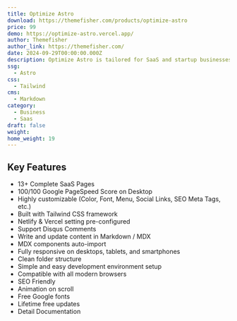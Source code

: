 ```yaml
---
title: Optimize Astro
download: https://themefisher.com/products/optimize-astro
price: 99
demo: https://optimize-astro.vercel.app/
author: Themefisher
author_link: https://themefisher.com/
date: 2024-09-29T00:00:00.000Z
description: Optimize Astro is tailored for SaaS and startup businesses. Utilizing the Astro framework and styled with Tailwind CSS, it features a sleek, minimalist design that delivers an intuitive user experience from the first interaction. Its modern layout and fast loading performance make it an excellent choice for high-conversion SaaS websites.
ssg:
  - Astro
css:
  - Tailwind
cms:
  - Markdown
category:
  - Business
  - Saas
draft: false
weight: 
home_weight: 19
---
```



## Key Features

- 13+ Complete SaaS Pages
- 100/100 Google PageSpeed Score on Desktop
- Highly customizable (Color, Font, Menu, Social Links, SEO Meta Tags, etc.)
- Built with Tailwind CSS framework
- Netlify & Vercel setting pre-configured
- Support Disqus Comments
- Write and update content in Markdown / MDX
- MDX components auto-import
- Fully responsive on desktops, tablets, and smartphones
- Clean folder structure
- Simple and easy development environment setup
- Compatible with all modern browsers
- SEO Friendly
- Animation on scroll
- Free Google fonts
- Lifetime free updates
- Detail Documentation